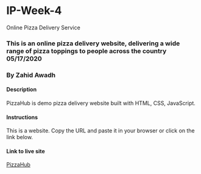 # IP-Week-4
 Online Pizza Delivery Service
### This is an online pizza delivery website, delivering a wide range of pizza toppings to people across the country 05/17/2020
### By Zahid Awadh
#### Description
PizzaHub is demo pizza delivery website built with HTML, CSS, JavaScript.
#### Instructions
This is a website. Copy the URL and paste it in your browser or click on the link below.
#### Link to live site
[PizzaHub](https://davidntwakeup.github.io/IP-Week-4/)
